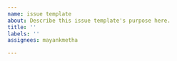 ```yaml
---
name: issue template
about: Describe this issue template's purpose here.
title: ''
labels: ''
assignees: mayankmetha

---
```



